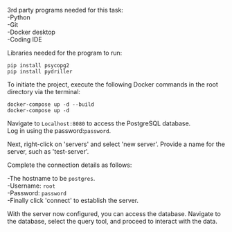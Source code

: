 3rd party programs needed for this task: <br>
-Python <br>
-Git <br>
-Docker desktop <br>
-Coding IDE

Libraries needed for the program to run:
```
pip install psycopg2
pip install pydriller
```

To initiate the project, execute the following Docker commands in the root directory via the terminal:
```
docker-compose up -d --build
docker-compose up -d
```

Navigate to ``Localhost:8080`` to access the PostgreSQL database. <br> Log in using the password:```password```.

Next, right-click on 'servers' and select 'new server'. Provide a name for the server, such as 'test-server'.

Complete the connection details as follows:

-The hostname to be ```postgres```. <br>
-Username: ``root`` <br> -Password: ``password`` <br> -Finally click 'connect' to establish the server.

With the server now configured, you can access the database. 
Navigate to the database, select the query tool, and proceed to interact with the data.
